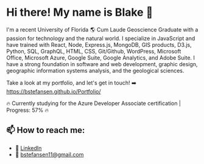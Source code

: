 # Hi there! My name is Blake 👋

I'm a recent University of Florida 🌎 Cum Laude Geoscience Graduate with a passion for technology and the natural world. I specialize in JavaScript and have trained with React, Node, Express.js, MongoDB, GIS products, D3.js, Python, SQL, GraphQL, HTML, CSS, Git/Github, WordPress, Microsoft Office, Microsoft Azure, Google Suite, Google Analytics, and Adobe Suite. I have a strong foundation in software and web development, graphic design, geographic information systems analysis, and the geological sciences.

Take a look at my portfolio, and let's get in touch! ➡️ https://bstefansen.github.io/Portfolio/ 

🔥 Currently studying for the Azure Developer Associate certification | Progress: 57% 🔥

## 📫 How to reach me:
- 💼 <a href="https://www.linkedin.com/in/blake-stefansen/" target="_blank">LinkedIn</a>
- 📧 bstefansen11@gmail.com

<!--
**bstefansen/bstefansen** is a ✨ _special_ ✨ repository because its `README.md` (this file) appears on your GitHub profile.

Here are some ideas to get you started:

- 🔭 I’m currently working on ...
- 🌱 I’m currently learning ...
- 👯 I’m looking to collaborate on ...
- 🤔 I’m looking for help with ...
- 💬 Ask me about ...
- 📫 How to reach me: ...
- 😄 Pronouns: ...
- ⚡ Fun fact: ...
-->
